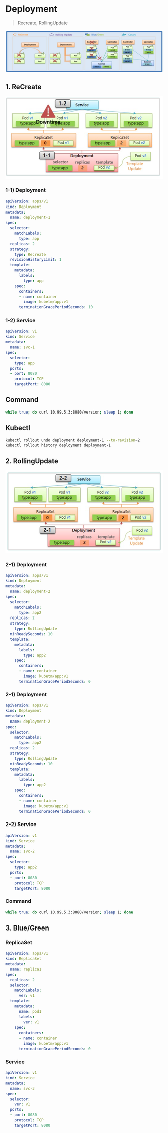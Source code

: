 # Deployment

> Recreate, RollingUpdate

![alt text](image-28.png)

  ## 1. ReCreate
  
  ![alt text](image-29.png)

   ### 1-1) Deployment  

```yaml
apiVersion: apps/v1
kind: Deployment
metadata:
  name: deployment-1
spec:
  selector:
    matchLabels:
      type: app
  replicas: 2
  strategy:
    type: Recreate
  revisionHistoryLimit: 1
  template:
    metadata:
      labels:
        type: app
    spec:
      containers:
      - name: container
        image: kubetm/app:v1
      terminationGracePeriodSeconds: 10
```

   ### 1-2) Service

```yml
apiVersion: v1
kind: Service
metadata:
  name: svc-1
spec:
  selector:
    type: app
  ports:
  - port: 8080
    protocol: TCP
    targetPort: 8080
```

  ## Command 
  ```bash
  while true; do curl 10.99.5.3:8080/version; sleep 1; done
  ```
  ## Kubectl

  ```bash
  kubectl rollout undo deployment deployment-1 --to-revision=2
  kubectl rollout history deployment deployment-1
  ```

  ## 2. RollingUpdate 

  ![alt text](image-30.png)


  ### 2-1) Deployment

```yml
apiVersion: apps/v1
kind: Deployment
metadata:
  name: deployment-2
spec:
  selector:
    matchLabels:
      type: app2
  replicas: 2
  strategy:
    type: RollingUpdate
  minReadySeconds: 10
  template:
    metadata:
      labels:
        type: app2
    spec:
      containers:
      - name: container
        image: kubetm/app:v1
      terminationGracePeriodSeconds: 0
```
   ### 2-1) Deployment

```yml
apiVersion: apps/v1
kind: Deployment
metadata:
  name: deployment-2
spec:
  selector:
    matchLabels:
      type: app2
  replicas: 2
  strategy:
    type: RollingUpdate
  minReadySeconds: 10
  template:
    metadata:
      labels:
        type: app2
    spec:
      containers:
      - name: container
        image: kubetm/app:v1
      terminationGracePeriodSeconds: 0
```

   ### 2-2) Service 

```yml
apiVersion: v1
kind: Service
metadata:
  name: svc-2
spec:
  selector:
    type: app2
  ports:
  - port: 8080
    protocol: TCP
    targetPort: 8080
```

  ### Command

  ```bash
  while true; do curl 10.99.5.3:8080/version; sleep 1; done
  ```

  ## 3. Blue/Green

  ### ReplicaSet 

```yml
apiVersion: apps/v1
kind: ReplicaSet
metadata:
  name: replica1
spec:
  replicas: 2
  selector:
    matchLabels:
      ver: v1
  template:
    metadata:
      name: pod1
      labels:
        ver: v1
    spec:
      containers:
      - name: container
        image: kubetm/app:v1
      terminationGracePeriodSeconds: 0
```
     
   ### Service

```yml
apiVersion: v1
kind: Service
metadata:
  name: svc-3
spec:
  selector:
    ver: v1
  ports:
  - port: 8080
    protocol: TCP
    targetPort: 8080
```
       